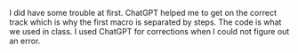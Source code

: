 I did have some trouble at first. ChatGPT helped me to get on the correct track which is why the first macro is separated by steps. 
The code is what we used in class.
I used ChatGPT for corrections when I could not figure out an error.
